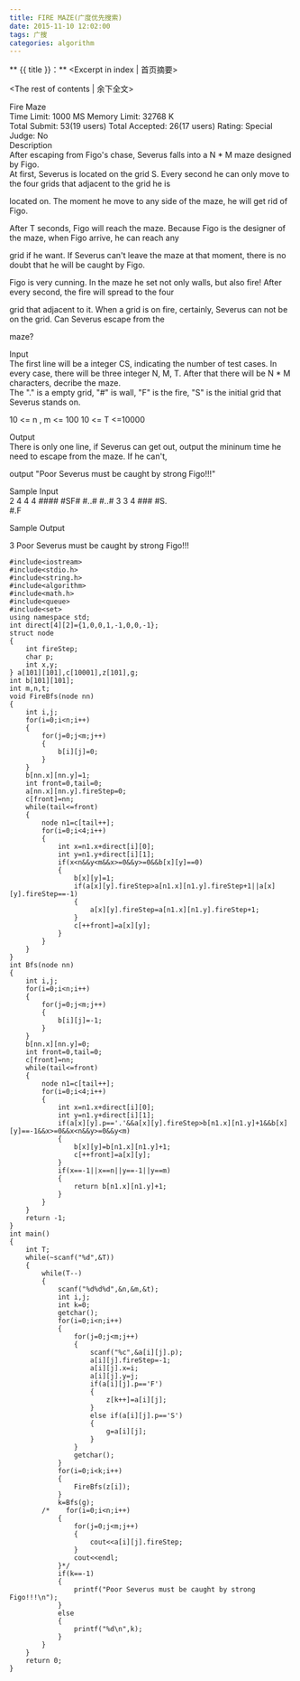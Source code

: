 ```yaml
---
title: FIRE MAZE(广度优先搜索)
date: 2015-11-10 12:02:00
tags: 广搜
categories: algorithm
---
```


** {{ title }}：** <Excerpt in index | 首页摘要>
<!-- more -->
<The rest of contents | 余下全文>

Fire Maze   
Time Limit: 1000 MS	Memory Limit: 32768 K   
Total Submit: 53(19 users)	Total Accepted: 26(17 users)	Rating: 	Special Judge: No   
Description   
After escaping from Figo's chase, Severus falls into a N * M maze designed by Figo.   
At first, Severus is located on the grid S. Every second he can only move to the four grids that adjacent to the grid he is   

 located on. The moment he move to any side of the maze, he will get rid of Figo.   

After T seconds, Figo will reach the maze. Because Figo is the designer of the maze, when Figo arrive, he can reach any    

grid if he want. If Severus can't leave the maze at that moment, there is no doubt that he will be caught by Figo.   

Figo is very cunning. In the maze he set not only walls, but also fire! After every second, the fire will spread to the four    

grid that adjacent to it. When a grid is on fire, certainly, Severus can not be on the grid. Can Severus escape from the   

 maze?   

Input   
The first line will be a integer CS, indicating the number of test cases. In every case, there will be three    integer N, M, T. After that there will be N * M characters, decribe the maze.   
The "." is a empty grid, "#" is wall, "F" is the fire, "S" is the initial grid that Severus stands on.   

10 <= n , m  <= 100      10 <= T <=10000    

Output   
There is only one line, if Severus can get out, output the mininum time he need to escape from the maze. If he    can't,   

 output "Poor Severus must be caught by strong Figo!!!"   

Sample Input   
2 4 4 4 #### #SF# #..# #..# 3 3 4 ### #S.   
#.F   

 

Sample Output   

3 Poor Severus must be caught by strong Figo!!!   

```
#include<iostream>
#include<stdio.h>
#include<string.h>
#include<algorithm>
#include<math.h>
#include<queue>
#include<set>
using namespace std;
int direct[4][2]={1,0,0,1,-1,0,0,-1};
struct node
{
    int fireStep;
    char p;
    int x,y;
} a[101][101],c[10001],z[101],g;
int b[101][101];
int m,n,t;
void FireBfs(node nn)
{
    int i,j;
    for(i=0;i<n;i++)
    {
        for(j=0;j<m;j++)
        {
            b[i][j]=0;
        }
    }
    b[nn.x][nn.y]=1;
    int front=0,tail=0;
    a[nn.x][nn.y].fireStep=0;
    c[front]=nn;
    while(tail<=front)
    {
        node n1=c[tail++];
        for(i=0;i<4;i++)
        {
            int x=n1.x+direct[i][0];
            int y=n1.y+direct[i][1];
            if(x<n&&y<m&&x>=0&&y>=0&&b[x][y]==0)
            {
                b[x][y]=1;
                if(a[x][y].fireStep>a[n1.x][n1.y].fireStep+1||a[x][y].fireStep==-1)
                {
                    a[x][y].fireStep=a[n1.x][n1.y].fireStep+1;
                }
                c[++front]=a[x][y];
            }
        }
    }
}
int Bfs(node nn)
{
    int i,j;
    for(i=0;i<n;i++)
    {
        for(j=0;j<m;j++)
        {
            b[i][j]=-1;
        }
    }
    b[nn.x][nn.y]=0;
    int front=0,tail=0;
    c[front]=nn;
    while(tail<=front)
    {
        node n1=c[tail++];
        for(i=0;i<4;i++)
        {
            int x=n1.x+direct[i][0];
            int y=n1.y+direct[i][1];
            if(a[x][y].p=='.'&&a[x][y].fireStep>b[n1.x][n1.y]+1&&b[x][y]==-1&&x>=0&&x<n&&y>=0&&y<m)
            {
                b[x][y]=b[n1.x][n1.y]+1;
                c[++front]=a[x][y];
            }
            if(x==-1||x==n||y==-1||y==m)
            {
                return b[n1.x][n1.y]+1;
            }
        }
    }
    return -1;
}            
int main()
{
    int T;
    while(~scanf("%d",&T))
    {
        while(T--)
        {
            scanf("%d%d%d",&n,&m,&t);
            int i,j;
            int k=0;
            getchar();
            for(i=0;i<n;i++)
            {
                for(j=0;j<m;j++)
                {
                    scanf("%c",&a[i][j].p);
                    a[i][j].fireStep=-1;
                    a[i][j].x=i;
                    a[i][j].y=j;
                    if(a[i][j].p=='F')
                    {
                        z[k++]=a[i][j];
                    }
                    else if(a[i][j].p=='S')
                    {
                        g=a[i][j];
                    }
                }
                getchar();
            }
            for(i=0;i<k;i++)
            {
                FireBfs(z[i]);
            }
            k=Bfs(g);
        /*    for(i=0;i<n;i++)
            {
                for(j=0;j<m;j++)
                {
                    cout<<a[i][j].fireStep;
                }
                cout<<endl;
            }*/
            if(k==-1)
            {
                printf("Poor Severus must be caught by strong Figo!!!\n");
            }
            else
            {
                printf("%d\n",k);
            }
        }
    }
    return 0;
}
```